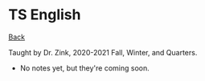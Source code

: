 # TS English
[Back](https://andre-ye.github.io)

Taught by Dr. Zink, 2020-2021 Fall, Winter, and  Quarters.
- No notes yet, but they're coming soon.
